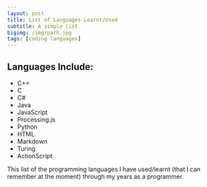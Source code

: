 ```yaml
---
layout: post
title: List of Languages Learnt/Used
subtitle: A simple list
bigimg: /img/path.jpg
tags: [coding languages]
---
```

## Languages Include:
* C++
* C
* C#
* Java
* JavaScript
* Processing.js
* Python
* HTML
* Markdown
* Turing
* ActionScript

This list of the programming languages I have used/learnt (that I can remember at the moment) through my years 
as a programmer.
